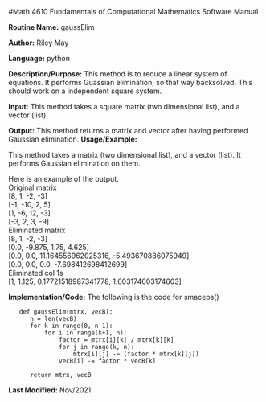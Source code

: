 #Math 4610 Fundamentals of Computational Mathematics Software Manual 

**Routine Name:**           gaussElim 

**Author:** Riley May

**Language:** python

**Description/Purpose:** This method is to reduce a linear system of equations. It performs Guassian elimination,
so that way backsolved. This should work on a independent square system. 

**Input:** This method takes a square matrix (two dimensional list), and a vector (list). 

**Output:** This method returns a matrix and vector after having performed Gaussian elimination. 
**Usage/Example:**

This method takes a matrix (two dimensional list), and a vector (list). It performs Gaussian elimination on them. 

Here is an example of the output.       
      Original matrix    
      [8, 1, -2, -3]  
      [-1, -10, 2, 5]      
      [1, -6, 12, -3]    
      [-3, 2, 3, -9]     
      Eliminated matrix  
      [8, 1, -2, -3]        
      [0.0, -9.875, 1.75, 4.625]    
      [0.0, 0.0, 11.164556962025316, -5.493670886075949]  
      [0.0, 0.0, 0.0, -7.698412698412699]             
      Eliminated col 1s                      
      [1, 1.125, 0.17721518987341778, 1.603174603174603]  
      

**Implementation/Code:** The following is the code for smaceps()
      
       def gaussElim(mtrx, vecB):
          n = len(vecB)
          for k in range(0, n-1):
              for i in range(k+1, n):
                  factor = mtrx[i][k] / mtrx[k][k]
                  for j in range(k, n):
                      mtrx[i][j] -= (factor * mtrx[k][j]) 
                  vecB[i] -= factor * vecB[k]
          
          return mtrx, vecB

**Last Modified:** Nov/2021

